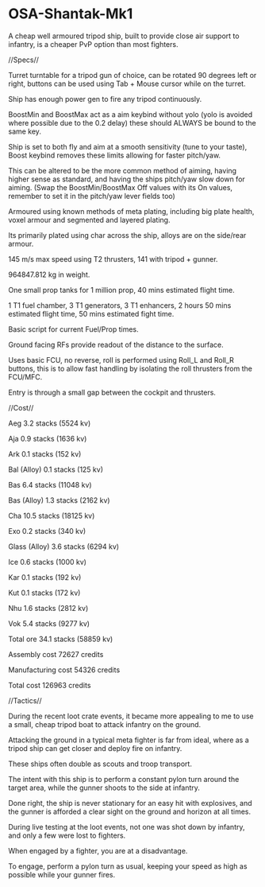 # OSA-Shantak-Mk1
A cheap well armoured tripod ship, built to provide close air support to infantry, is a cheaper PvP option than most fighters.

//Specs//


Turret turntable for a tripod gun of choice, can be rotated 90 degrees left or right, buttons can be used using Tab + Mouse cursor while on the turret.

Ship has enough power gen to fire any tripod continuously.

BoostMin and BoostMax act as a aim keybind without yolo (yolo is avoided where possible due to the 0.2 delay) these should ALWAYS be bound to the same key.

Ship is set to both fly and aim at a smooth sensitivity (tune to your taste), Boost keybind removes these limits allowing for faster pitch/yaw.

This can be altered to be the more common method of aiming, having higher sense as standard, and having the ships pitch/yaw slow down for aiming. (Swap the BoostMin/BoostMax Off values with its On values, remember to set it in the pitch/yaw lever fields too)

Armoured using known methods of meta plating, including big plate health, voxel armour and segmented and layered plating.

Its primarily plated using char across the ship, alloys are on the side/rear armour.

145 m/s max speed using T2 thrusters, 141 with tripod + gunner.

964847.812 kg in weight.

One small prop tanks for 1 million prop, 40 mins estimated flight time.

1 T1 fuel chamber, 3 T1 generators, 3 T1 enhancers, 2 hours 50 mins estimated flight time, 50 mins estimated fight time.

Basic script for current Fuel/Prop times.

Ground facing RFs provide readout of the distance to the surface.

Uses basic FCU, no reverse, roll is performed using Roll_L and Roll_R buttons, this is to allow fast handling by isolating the roll thrusters from the FCU/MFC.

Entry is through a small gap between the cockpit and thrusters.

//Cost//


Aeg 3.2 stacks (5524 kv)

Aja 0.9 stacks (1636 kv)

Ark 0.1 stacks (152 kv)

Bal (Alloy) 0.1 stacks (125 kv)

Bas 6.4 stacks (11048 kv)

Bas (Alloy) 1.3 stacks (2162 kv)

Cha 10.5 stacks (18125 kv)

Exo 0.2 stacks (340 kv)

Glass (Alloy) 3.6 stacks (6294 kv)

Ice 0.6 stacks (1000 kv)

Kar 0.1 stacks (192 kv)

Kut 0.1 stacks (172 kv)

Nhu 1.6 stacks (2812 kv)

Vok 5.4 stacks (9277 kv)

Total ore 34.1 stacks (58859 kv)

Assembly cost 72627 credits

Manufacturing cost 54326 credits

Total cost 126963 credits

//Tactics//


During the recent loot crate events, it became more appealing to me to use a small, cheap tripod boat to attack infantry on the ground.

Attacking the ground in a typical meta fighter is far from ideal, where as a tripod ship can get closer and deploy fire on infantry.

These ships often double as scouts and troop transport.

The intent with this ship is to perform a constant pylon turn around the target area, while the gunner shoots to the side at infantry.

Done right, the ship is never stationary for an easy hit with explosives, and the gunner is afforded a clear sight on the ground and horizon at all times.

During live testing at the loot events, not one was shot down by infantry, and only a few were lost to fighters.

When engaged by a fighter, you are at a disadvantage.

To engage, perform a pylon turn as usual, keeping your speed as high as possible while your gunner fires.
